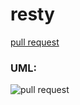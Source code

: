 # resty

[pull request](https://github.com/401-advanced-javascript-ammar-hariry/resty/pull/1)




### UML:
![pull request](https://i.ibb.co/BNHq0S6/react-uml.png)

